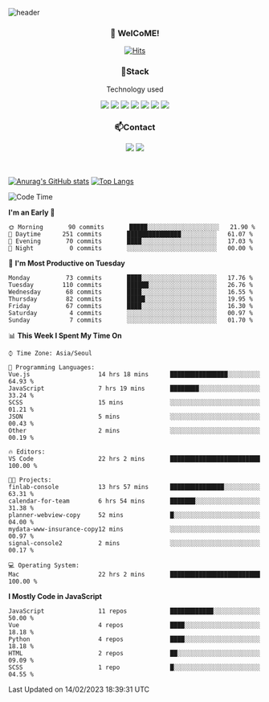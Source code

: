 ![header](https://capsule-render.vercel.app/api?type=waving&color=gradient&height=200&text=Kyungjoon&fontAlign=70&fontAlignY=40&animation=twinkling)

<h3 align="center">👋 WelCoME!</h3>

<div align=center>
  
[![Hits](https://hits.seeyoufarm.com/api/count/incr/badge.svg?url=https%3A%2F%2Fgithub.com%2Fuvula6921&count_bg=%2322BAC9&title_bg=%23827F7F&icon=iconify.svg&icon_color=%2325A27F&title=visits&edge_flat=false)](https://hits.seeyoufarm.com)
  
</div>
<h3 align="center">📌Stack</h3>
<p align="center">Technology used</p>
<div align="center"><img src="https://img.shields.io/badge/HTML5-E34F26?style=flat-square&logo=HTML5&logoColor=white"></img> <img src="https://img.shields.io/badge/CSS3-0A84FF?style=flat-square&logo=CSS3&logoColor=white"></img> <img src="https://img.shields.io/badge/JavaScript-FFCD11?style=flat-square&logo=JavaScript&logoColor=white"></img> <img src="https://img.shields.io/badge/React-00BCF6?style=flat-square&logo=React&logoColor=white"></img> <img src="https://img.shields.io/badge/jQuery-3655FF?style=flat-square&logo=jQuery&logoColor=white"></img> <img src="https://img.shields.io/badge/Ruby-E0115F?style=flat-square&logo=Ruby&logoColor=white"></img> <img src="https://img.shields.io/badge/Python-4B8BBE?style=flat-square&logo=Python&logoColor=white"></img></div>

<h3 align="center">📫Contact</h3>
<div align="center"><a href="https://velog.io/@uvula6921/"><img src="https://img.shields.io/badge/Blog-20c997?style=flat-square&logo=V&logoColor=white"/></a> <a href="pkj6921@gmail.com"><img src="https://img.shields.io/badge/Gmail-EA4335?style=flat-square&logo=Gmail&logoColor=white"/></a></div>
<br>
<br>

[![Anurag's GitHub stats](https://github-readme-stats.vercel.app/api?username=uvula6921&hide=stars,issues&show_icons=true&count_private=true&theme=tokyonight)](https://github.com/anuraghazra/github-readme-stats)
[![Top Langs](https://github-readme-stats.vercel.app/api/top-langs/?username=uvula6921&hide=css,jupyter%20notebook,html&exclude_repo=uvula6921,uvula6921.github.io&layout=compact&langs_count=8)](https://github.com/anuraghazra/github-readme-stats)

<!--START_SECTION:waka-->
![Code Time](http://img.shields.io/badge/Code%20Time-1%2C408%20hrs%2032%20mins-blue)

**I'm an Early 🐤** 

```text
🌞 Morning       90 commits       █████░░░░░░░░░░░░░░░░░░░░   21.90 % 
🌆 Daytime      251 commits       ███████████████░░░░░░░░░░   61.07 % 
🌃 Evening       70 commits       ████░░░░░░░░░░░░░░░░░░░░░   17.03 % 
🌙 Night          0 commits       ░░░░░░░░░░░░░░░░░░░░░░░░░   00.00 % 

```
📅 **I'm Most Productive on Tuesday** 

```text
Monday          73 commits       ████░░░░░░░░░░░░░░░░░░░░░   17.76 % 
Tuesday        110 commits       ██████░░░░░░░░░░░░░░░░░░░   26.76 % 
Wednesday       68 commits       ████░░░░░░░░░░░░░░░░░░░░░   16.55 % 
Thursday        82 commits       █████░░░░░░░░░░░░░░░░░░░░   19.95 % 
Friday          67 commits       ████░░░░░░░░░░░░░░░░░░░░░   16.30 % 
Saturday         4 commits       ░░░░░░░░░░░░░░░░░░░░░░░░░   00.97 % 
Sunday           7 commits       ░░░░░░░░░░░░░░░░░░░░░░░░░   01.70 % 

```


📊 **This Week I Spent My Time On** 

```text
⌚︎ Time Zone: Asia/Seoul

💬 Programming Languages: 
Vue.js                   14 hrs 18 mins      ████████████████░░░░░░░░░   64.93 % 
JavaScript               7 hrs 19 mins       ████████░░░░░░░░░░░░░░░░░   33.24 % 
SCSS                     15 mins             ░░░░░░░░░░░░░░░░░░░░░░░░░   01.21 % 
JSON                     5 mins              ░░░░░░░░░░░░░░░░░░░░░░░░░   00.43 % 
Other                    2 mins              ░░░░░░░░░░░░░░░░░░░░░░░░░   00.19 % 

🔥 Editors: 
VS Code                  22 hrs 2 mins       █████████████████████████   100.00 % 

🐱‍💻 Projects: 
finlab-console           13 hrs 57 mins      ███████████████░░░░░░░░░░   63.31 % 
calendar-for-team        6 hrs 54 mins       ███████░░░░░░░░░░░░░░░░░░   31.38 % 
planner-webview-copy     52 mins             █░░░░░░░░░░░░░░░░░░░░░░░░   04.00 % 
mydata-www-insurance-copy12 mins             ░░░░░░░░░░░░░░░░░░░░░░░░░   00.97 % 
signal-console2          2 mins              ░░░░░░░░░░░░░░░░░░░░░░░░░   00.17 % 

💻 Operating System: 
Mac                      22 hrs 2 mins       █████████████████████████   100.00 % 

```

**I Mostly Code in JavaScript** 

```text
JavaScript               11 repos            ████████████░░░░░░░░░░░░░   50.00 % 
Vue                      4 repos             ████░░░░░░░░░░░░░░░░░░░░░   18.18 % 
Python                   4 repos             ████░░░░░░░░░░░░░░░░░░░░░   18.18 % 
HTML                     2 repos             ██░░░░░░░░░░░░░░░░░░░░░░░   09.09 % 
SCSS                     1 repo              █░░░░░░░░░░░░░░░░░░░░░░░░   04.55 % 

```



 Last Updated on 14/02/2023 18:39:31 UTC
<!--END_SECTION:waka-->
